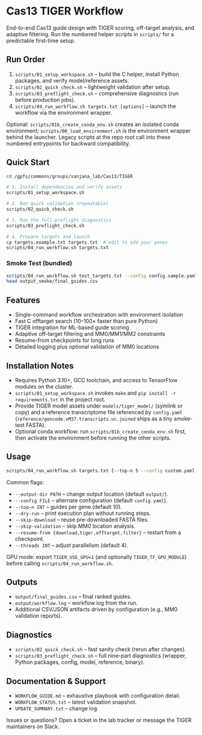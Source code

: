 # Cas13 TIGER Workflow

End-to-end Cas13 guide design with TIGER scoring, off-target analysis, and adaptive filtering. Run the numbered helper scripts in `scripts/` for a predictable first-time setup.

## Run Order

1. `scripts/01_setup_workspace.sh` – build the C helper, install Python packages, and verify model/reference assets.
2. `scripts/02_quick_check.sh` – lightweight validation after setup.
3. `scripts/03_preflight_check.sh` – comprehensive diagnostics (run before production jobs).
4. `scripts/04_run_workflow.sh targets.txt [options]` – launch the workflow via the environment wrapper.

Optional: `scripts/01b_create_conda_env.sh` creates an isolated conda environment; `scripts/00_load_environment.sh` is the environment wrapper behind the launcher. Legacy scripts at the repo root call into these numbered entrypoints for backward compatibility.

## Quick Start

```bash
cd /gpfs/commons/groups/sanjana_lab/Cas13/TIGER

# 1. Install dependencies and verify assets
scripts/01_setup_workspace.sh

# 2. Run quick validation (repeatable)
scripts/02_quick_check.sh

# 3. Run the full preflight diagnostics
scripts/03_preflight_check.sh

# 4. Prepare targets and launch
cp targets.example.txt targets.txt  # edit to add your genes
scripts/04_run_workflow.sh targets.txt
```

### Smoke Test (bundled)

```bash
scripts/04_run_workflow.sh test_targets.txt --config config.sample.yaml --output-dir output_smoke --skip-validation
head output_smoke/final_guides.csv
```

## Features

- Single-command workflow orchestration with environment isolation
- Fast C offtarget search (10–100× faster than pure Python)
- TIGER integration for ML-based guide scoring
- Adaptive off-target filtering and MM0/MM1/MM2 constraints
- Resume-from checkpoints for long runs
- Detailed logging plus optional validation of MM0 locations

## Installation Notes

- Requires Python 3.10+, GCC toolchain, and access to TensorFlow modules on the cluster.
- `scripts/01_setup_workspace.sh` invokes `make` and `pip install -r requirements.txt` in the project root.
- Provide TIGER model assets under `models/tiger_model/` (symlink or copy) and a reference transcriptome file referenced by `config.yaml` (`reference/gencode.vM37.transcripts.uc.joined` ships as a tiny smoke-test FASTA).
- Optional conda workflow: run `scripts/01b_create_conda_env.sh` first, then activate the environment before running the other scripts.

## Usage

```bash
scripts/04_run_workflow.sh targets.txt [--top-n 5 --config custom.yaml --threads 8]
```

Common flags:
- `--output-dir PATH` – change output location (default `output/`).
- `--config FILE` – alternate configuration (default `config.yaml`).
- `--top-n INT` – guides per gene (default 10).
- `--dry-run` – print execution plan without running steps.
- `--skip-download` – reuse pre-downloaded FASTA files.
- `--skip-validation` – skip MM0 location analysis.
- `--resume-from {download,tiger,offtarget,filter}` – restart from a checkpoint.
- `--threads INT` – adjust parallelism (default 4).

GPU mode: export `TIGER_USE_GPU=1` (and optionally `TIGER_TF_GPU_MODULE`) before calling `scripts/04_run_workflow.sh`.

## Outputs

- `output/final_guides.csv` – final ranked guides.
- `output/workflow.log` – workflow log from the run.
- Additional CSV/JSON artifacts driven by configuration (e.g., MM0 validation reports).

## Diagnostics

- `scripts/02_quick_check.sh` – fast sanity check (rerun after changes).
- `scripts/03_preflight_check.sh` – full nine-part diagnostics (wrapper, Python packages, config, model, reference, binary).

## Documentation & Support

- `WORKFLOW_GUIDE.md` – exhaustive playbook with configuration detail.
- `WORKFLOW_STATUS.txt` – latest validation snapshot.
- `UPDATE_SUMMARY.txt` – change log.

Issues or questions? Open a ticket in the lab tracker or message the TIGER maintainers on Slack.

